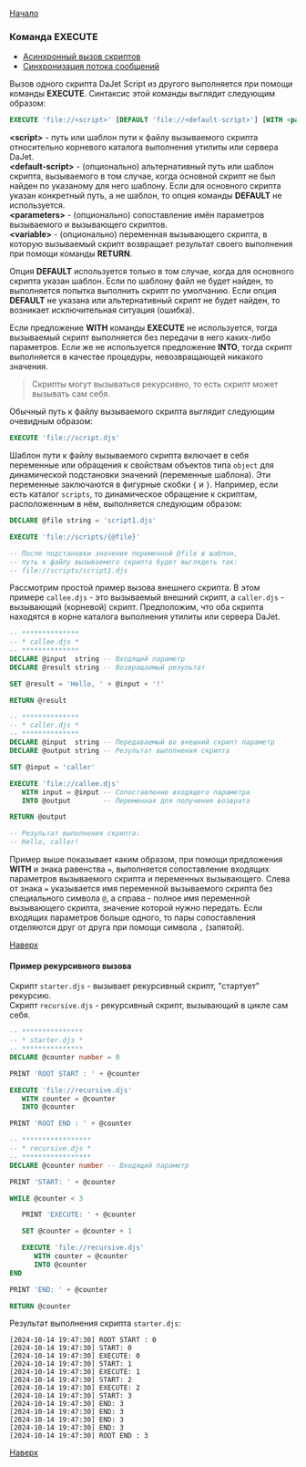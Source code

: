 [Начало](/dajet-script)

### Команда EXECUTE
- [Асинхронный вызов скриптов](/dajet-script/execute/async)
- [Синхронизация потока сообщений](/dajet-script/execute/sync)

Вызов одного скрипта DaJet Script из другого выполняется при помощи команды **EXECUTE**. Синтаксис этой команды выглядит следующим образом:

```SQL
EXECUTE 'file://<script>' [DEFAULT 'file://<default-script>'] [WITH <parameters>] [INTO <variable>]
```
**\<script\>** - путь или шаблон пути к файлу вызываемого скрипта относительно корневого каталога выполнения утилиты или сервера DaJet.<br>
**\<default-script\>** - (опционально) альтернативный путь или шаблон скрипта, вызываемого в том случае, когда основной скрипт не был найден по указаному для него шаблону. Если для основного скрипта указан конкретный путь, а не шаблон, то опция команды **DEFAULT** не используется.<br>
**\<parameters\>** - (опционально) сопоставление имён параметров вызываемого и вызывающего скриптов.<br>
**\<variable\>** - (опционально) переменная вызывающего скрипта, в которую вызываемый скрипт возвращает результат своего выполнения при помощи команды **RETURN**.

Опция **DEFAULT** используется только в том случае, когда для основного скрипта указан шаблон. Если по шаблону файл не будет найден, то выполняется попытка выполнить скрипт по умолчанию. Если опция **DEFAULT** не указана или альтернативный скрипт не будет найден, то возникает исключительная ситуация (ошибка).

Если предложение **WITH** команды **EXECUTE** не используется, тогда вызываемый скрипт выполняется без передачи в него каких-либо параметров. Если же не используется предложение **INTO**, тогда скрипт выполняется в качестве процедуры, невозвращающей никакого значения.

> Скрипты могут вызываться рекурсивно, то есть скрипт может вызывать сам себя.

Обычный путь к файлу вызываемого скрипта выглядит следующим очевидным образом:
```SQL
EXECUTE 'file://script.djs'
```

Шаблон пути к файлу вызываемого скрипта включает в себя переменные или обращения к свойствам объектов типа ```object``` для динамической подстановки значений (переменные шаблона). Эти переменные заключаются в фигурные скобки ```{``` и ```}```. Например, если есть каталог ```scripts```, то динамическое обращение к скриптам, расположенным в нём, выполняется следующим образом:

```SQL
DECLARE @file string = 'script1.djs'

EXECUTE 'file://scripts/{@file}'

-- После подстановки значения переменной @file в шаблон,
-- путь к файлу вызываемого скрипта будет выглядеть так:
-- file://scripts/script1.djs
```

Рассмотрим простой пример вызова внешнего скрипта. В этом примере ```callee.djs``` - это вызываемый внешний скрипт, а ```caller.djs``` - вызывающий (корневой) скрипт. Предположим, что оба скрипта находятся в корне каталога выполнения утилиты или сервера DaJet.

```SQL
-- **************
-- * callee.djs *
-- **************
DECLARE @input  string -- Входящий параметр
DECLARE @result string -- Возвращаемый результат

SET @result = 'Hello, ' + @input + '!'

RETURN @result
```

```SQL
-- **************
-- * caller.djs *
-- **************
DECLARE @input  string -- Передаваемый во внешний скрипт параметр
DECLARE @output string -- Результат выполнения скрипта

SET @input = 'caller'

EXECUTE 'file://callee.djs'
   WITH input = @input -- Сопоставление входящего параметра
   INTO @output        -- Переменная для получения возврата

RETURN @output

-- Результат выполнения скрипта:
-- Hello, caller!
```

Пример выше показывает каким образом, при помощи предложения **WITH** и знака равенства ```=```, выполняется сопоставление входящих параметров вызываемого скрипта и переменных вызывающего. Слева от знака ```=``` указывается имя переменной вызываемого скрипта без специального символа ```@```, а справа - полное имя переменной вызывающего скрипта, значение которой нужно передать. Если входящих параметров больше одного, то пары сопоставления отделяются друг от друга при помощи символа ```,``` (запятой).

[Наверх](#команда-execute)

#### Пример рекурсивного вызова

Скрипт ```starter.djs``` - вызывает рекурсивный скрипт, "стартует" рекурсию.<br>
Скрипт ```recursive.djs``` - рекурсивный скрипт, вызывающий в цикле сам себя.

```SQL
-- ***************
-- * starter.djs *
-- ***************
DECLARE @counter number = 0

PRINT 'ROOT START : ' + @counter

EXECUTE 'file://recursive.djs'
   WITH counter = @counter
   INTO @counter

PRINT 'ROOT END : ' + @counter
```

```SQL
-- *****************
-- * recursive.djs *
-- *****************
DECLARE @counter number -- Входящий параметр

PRINT 'START: ' + @counter

WHILE @counter < 3

   PRINT 'EXECUTE: ' + @counter

   SET @counter = @counter + 1

   EXECUTE 'file://recursive.djs'
      WITH counter = @counter
      INTO @counter
END

PRINT 'END: ' + @counter

RETURN @counter
```

Результат выполнения скрипта ```starter.djs```:
```
[2024-10-14 19:47:30] ROOT START : 0
[2024-10-14 19:47:30] START: 0
[2024-10-14 19:47:30] EXECUTE: 0
[2024-10-14 19:47:30] START: 1
[2024-10-14 19:47:30] EXECUTE: 1
[2024-10-14 19:47:30] START: 2
[2024-10-14 19:47:30] EXECUTE: 2
[2024-10-14 19:47:30] START: 3
[2024-10-14 19:47:30] END: 3
[2024-10-14 19:47:30] END: 3
[2024-10-14 19:47:30] END: 3
[2024-10-14 19:47:30] END: 3
[2024-10-14 19:47:30] ROOT END : 3
```

[Наверх](#команда-execute)
